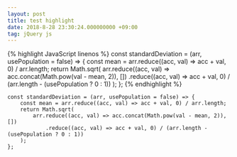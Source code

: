 ```yaml
---
layout: post
title: test highlight
date: 2018-8-28 23:30:24.000000000 +09:00
tag: jQuery js
---
```


{% highlight JavaScript linenos %}
const standardDeviation = (arr, usePopulation = false) => {
    const mean = arr.reduce((acc, val) => acc + val, 0) / arr.length;
    return Math.sqrt(
        arr.reduce((acc, val) => acc.concat(Math.pow(val - mean, 2)), [])
            .reduce((acc, val) => acc + val, 0) / (arr.length - (usePopulation ? 0 : 1))
    );
};
{% endhighlight %}

```
const standardDeviation = (arr, usePopulation = false) => {
    const mean = arr.reduce((acc, val) => acc + val, 0) / arr.length;
    return Math.sqrt(
        arr.reduce((acc, val) => acc.concat(Math.pow(val - mean, 2)), [])
            .reduce((acc, val) => acc + val, 0) / (arr.length - (usePopulation ? 0 : 1))
    );
};
```



